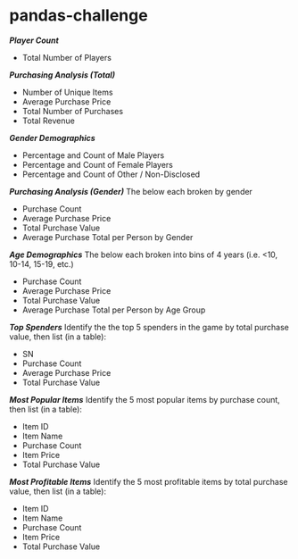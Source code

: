 # pandas-challenge


***Player Count***
  - Total Number of Players

***Purchasing Analysis (Total)***
  - Number of Unique Items
  - Average Purchase Price
  - Total Number of Purchases
  - Total Revenue

***Gender Demographics***
  - Percentage and Count of Male Players
  - Percentage and Count of Female Players
  - Percentage and Count of Other / Non-Disclosed

***Purchasing Analysis (Gender)***
The below each broken by gender
  - Purchase Count
  - Average Purchase Price
  - Total Purchase Value
  - Average Purchase Total per Person by Gender

***Age Demographics***
The below each broken into bins of 4 years (i.e. <10, 10-14, 15-19, etc.)
  - Purchase Count
  - Average Purchase Price
  - Total Purchase Value
  - Average Purchase Total per Person by Age Group

***Top Spenders***
Identify the the top 5 spenders in the game by total purchase value, then list (in a table):
  - SN
  - Purchase Count
  - Average Purchase Price
  - Total Purchase Value

***Most Popular Items***
Identify the 5 most popular items by purchase count, then list (in a table):
  - Item ID
  - Item Name
  - Purchase Count
  - Item Price
  - Total Purchase Value

***Most Profitable Items***
Identify the 5 most profitable items by total purchase value, then list (in a table):
  - Item ID
  - Item Name
  - Purchase Count
  - Item Price
  - Total Purchase Value
